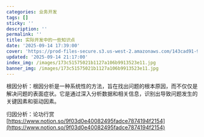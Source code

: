 ```yaml
---
categories: 业务开发
tags: []
sticky: ''
description: ''
permalink: ''
title: 实际开发中的一些知识点
date: '2025-09-14 17:39:00'
cover: 'https://prod-files-secure.s3.us-west-2.amazonaws.com/143cad91-961b-48b0-82dc-78fbb6eb5abe/83bc1247-7eab-4886-bdcb-1ffb1bb8be2b/%E8%90%A9%E6%A3%AE%E3%81%98%E3%81%82_2199289_cover.jpg?X-Amz-Algorithm=AWS4-HMAC-SHA256&X-Amz-Content-Sha256=UNSIGNED-PAYLOAD&X-Amz-Credential=ASIAZI2LB466UQO4QHSK%2F20250917%2Fus-west-2%2Fs3%2Faws4_request&X-Amz-Date=20250917T190049Z&X-Amz-Expires=3600&X-Amz-Security-Token=IQoJb3JpZ2luX2VjEDEaCXVzLXdlc3QtMiJHMEUCIFnQb8oLnxhlxvkPXog7umtzy72MSTB0GWuBFcwXF36SAiEA5weTpRpvwDVl9PlU091%2FCLGjYvTD85ZrzS0jdhIk6XkqiAQIqv%2F%2F%2F%2F%2F%2F%2F%2F%2F%2FARAAGgw2Mzc0MjMxODM4MDUiDIuQR78HjJd5FUcZbircA2EGCoPC9Z1%2BZ9JOojymoVzA%2Bmg6sjTJPR71w1miBUjACiTv3KYMaaN%2FpQM5HXeFLC8WSqui7Yt2P1VHHfBSBjONGboAmT5aWgOcpAw8oqg21GSutEKihcCzLdy0G3QQZD8fpsPQecPT2hZrizpkN0MsiGLrq22MuhJt0ifYDQGZCMikaBoz%2FR4tHye6JpzzMhvRKZCd34ASmWEbeKWImkPpQWsANkDPMeEXy%2Bll2%2Fqod8NhQKcXdJ3USSr2ZdcAo%2FpjvYnNDUJJZkEMtgYq2%2BSIV2XAOTnQUDgYreeY5riJqbvvq%2B%2Fa%2BKrKzYadZrkcR%2FNytRjt5wSTEfenbMRi7jEYToWS4ngRDif8gfRdsKt9hgBP0cwaJQuyXbbRB2gcS5vj%2BAsiiiCp8Ko6FKwwqldhNxR7DzuIlMEv24w2bPnCGgVjkT%2B%2BWyJ7%2FLaNJkT7Fn7n0ce8cK%2BA5%2Bc9NFgD%2FRFBTm5gfCJv2bp6cWPregP0OvbVyaohbAr80ZsgELwEHEKBP%2BzwVSjIX17vtEUWH%2BTcxJKi6V3Jy%2FFL8YSKTAnM%2FFXH3xx8PbUT1d2Rjx1ABSsmtyQdaOIsAycgTJw10HKI%2B8sMbAiJtPdf4JDkTgqEwivVd67vi4tuSSeUMP3Xq8YGOqUB26x1%2FUU4SPP%2BjHqmmbYyUjlFa%2BKb5tkT1VOnoJDBoL4zRDS1gNwGYgzCJKbF1IRvwH6mxo02usNplr9xEs1zdhK7SRxSVeg4imaGLNMOmDvrkThpSCNV6MTBryb36MmH851bA1fmjU%2BWw3rDEIqEPw0bL8iQ1oFiuoCeVhfNoOJoIwZPxn0dYycj43fSP8mMS6m99bfvbqWv8sllM%2FB9zLIdHHjG&X-Amz-Signature=d682b60dc7ae72f9d3aa991ab58e8265ba962307d2d36ec06bc8ea2b885a8efd&X-Amz-SignedHeaders=host&x-amz-checksum-mode=ENABLED&x-id=GetObject'
updated: '2025-09-14 21:17:00'
index_img: /images/173c51575021b1127a106b9913523e11.jpg
banner_img: /images/173c51575021b1127a106b9913523e11.jpg
---
```


根因分析：根因分析是一种系统性的方法，旨在找出问题的根本原因，而不仅仅是解决问题的表面症状。它是通过深入分析数据和相关信息，识别出导致问题发生的关键因素和驱动因素。


归因分析：论功行赏[https://www.notion.so/9f03d0e40082495fadce7874194f2154](https://www.notion.so/9f03d0e40082495fadce7874194f2154)

